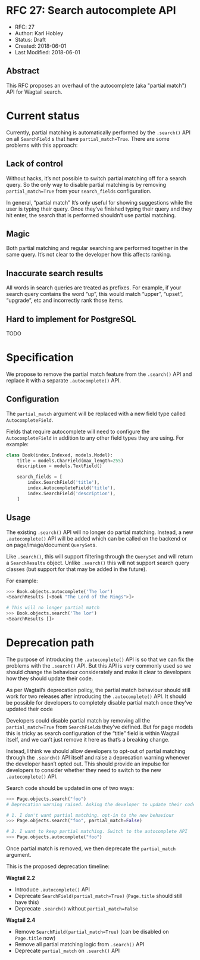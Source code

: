 # RFC 27: Search autocomplete API

* RFC: 27
* Author: Karl Hobley
* Status: Draft
* Created: 2018-06-01
* Last Modified: 2018-06-01

## Abstract

This RFC proposes an overhaul of the autocomplete (aka "partial match") API for
Wagtail search.

# Current status

Currently, partial matching is automatically performed by the `.search()` API
on all `SearchField` s that have `partial_match=True`. There are some problems
with this approach:

## Lack of control

Without hacks, it’s not possible to switch partial matching off for a search
query. So the only way to disable partial matching is by removing
`partial_match=True` from your `search_fields` configuration.

In general, “partial match” It’s only useful for showing suggestions while the
user is typing their query. Once they’ve finished typing their query and they
hit enter, the search that is performed shouldn’t use partial matching.

## Magic

Both partial matching and regular searching are performed together in the same
query. It’s not clear to the developer how this affects ranking.

## Inaccurate search results

All words in search queries are treated as prefixes. For example, if your
search query contains the word “up”, this would match “upper”, “upset”,
“upgrade”, etc and incorrectly rank those items.

## Hard to implement for PostgreSQL

TODO

# Specification

We propose to remove the partial match feature from the `.search()` API and
replace it with a separate `.autocomplete()` API.

## Configuration

The `partial_match` argument will be replaced with a new field type called
`AutocompleteField`.

Fields that require autocomplete will need to configure the `AutocompleteField`
in addition to any other field types they are using. For example:

```python
class Book(index.Indexed, models.Model):
    title = models.CharField(max_length=255)
    description = models.TextField()

    search_fields = [
        index.SearchField('title'),
        index.AutocompleteField('title'),
        index.SearchField('description'),
    ]
```

## Usage

The existing `.search()` API will no longer do partial matching. Instead, a new
`.autocomplete()` API will be added which can be called on the backend or on
page/image/document `QuerySet`s.

Like `.search()`, this will support filtering through the `QuerySet` and will
return a `SearchResults` object. Unlike `.search()` this will not support
search query classes (but support for that may be added in the future).

For example:

```python
>>> Book.objects.autocomplete('The lor')
<SearchResults [<Book "The Lord of the Rings">]>

# This will no longer partial match
>>> Book.objects.search('The lor')
<SearchResults []>
```

# Deprecation path

The purpose of introducing the `.autocomplete()` API is so that we can fix the
problems with the `.search()` API. But this API is very commonly used so we
should change the behaviour considerately and make it clear to developers how
they should update their code.

As per Wagtail’s deprecation policy, the partial match behaviour should still
work for two releases after introducing the `.autocomplete()` API. It should
be possible for developers to completely disable partial match once they’ve
updated their code

Developers could disable partial match by removing all the `partial_match=True`
from `SearchField`s they’ve defined. But for page models this is tricky as
search configuration of the “title” field is within Wagtail itself, and we
can’t just remove it here as that’s a breaking change.

Instead, I think we should allow developers to opt-out of partial matching
through the `.search()` API itself and raise a deprecation warning whenever the
developer hasn’t opted out. This should provide an impulse for developers to
consider whether they need to switch to the new `.autocomplete()` API.

Search code should be updated in one of two ways:

```python
>>> Page.objects.search("foo")
# Deprecation warning raised. Asking the developer to update their code

# 1. I don't want partial matching. opt-in to the new behaviour
>>> Page.objects.search("foo", partial_match=False)

# 2. I want to keep partial matching. Switch to the autocomplete API
>>> Page.objects.autocomplete("foo")
```

Once partial match is removed, we then deprecate the `partial_match` argument.

This is the proposed deprecation timeline:

**Wagtail 2.2**

- Introduce `.autocomplete()` API
- Deprecate `SearchField(partial_match=True)` (`Page.title` should still have
  this)
- Deprecate `.search()` without `partial_match=False`

**Wagtail 2.4**

- Remove `SearchField(partial_match=True)` (can be disabled on `Page.title`
  now)
- Remove all partial matching logic from `.search()` API
- Deprecate `partial_match` on `.search()` API

